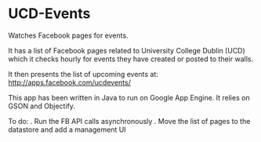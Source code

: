 UCD-Events
==========

Watches Facebook pages for events.

It has a list of Facebook pages related to University College Dublin (UCD) which it checks
hourly for events they have created or posted to their walls. 

It then presents the list of upcoming events at:
http://apps.facebook.com/ucdevents/


This app has been written in Java to run on Google App Engine.
It relies on GSON and Objectify.


To do:
. Run the FB API calls asynchronously
. Move the list of pages to the datastore and add a management UI
